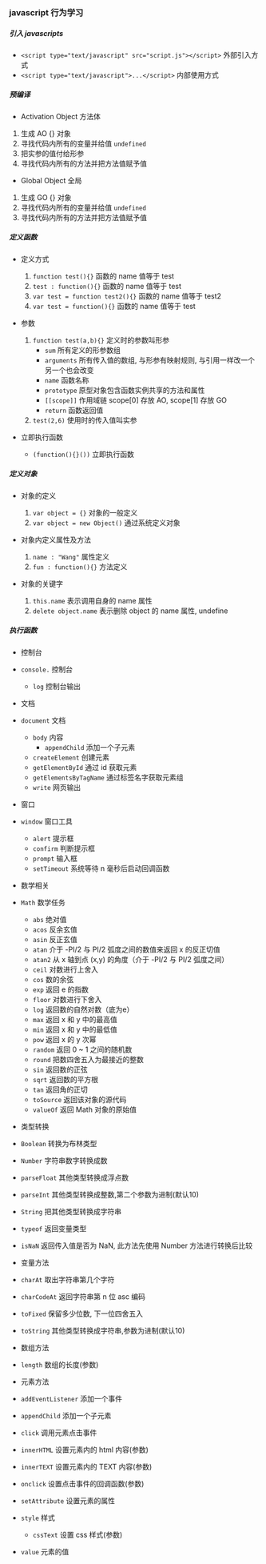### javascript 行为学习

##### 引入 javascripts
* `<script type="text/javascript" src="script.js"></script>` 外部引入方式
* `<script type="text/javascript">...</script>`    内部使用方式

##### 预编译

* Activation Object 方法体
1. 生成 AO {} 对象
2. 寻找代码内所有的变量并给值 `undefined`
3. 把实参的值付给形参
4. 寻找代码内所有的方法并把方法值赋予值

* Global Object 全局
1. 生成 GO {} 对象
2. 寻找代码内所有的变量并给值 `undefined`
3. 寻找代码内所有的方法并把方法值赋予值

##### 定义函数

* 定义方式
    1. `function test(){}`                      函数的 name 值等于 test
    2. `test : function(){}`                    函数的 name 值等于 test
    3. `var test = function test2(){}`          函数的 name 值等于 test2
    4. `var test = function(){}`                函数的 name 值等于 test

* 参数
    1. `function test(a,b){}`                   定义时的参数叫形参
        * `sum`                                 所有定义的形参数组
        * `arguments`                           所有传入值的数组, 与形参有映射规则, 与引用一样改一个另一个也会改变
        * `name`                                函数名称
        * `prototype`                           原型对象包含函数实例共享的方法和属性
        * `[[scope]]`                           作用域链 scope[0] 存放 AO, scope[1] 存放 GO
        * `return`                              函数返回值
    2. `test(2,6)`                              使用时的传入值叫实参

* 立即执行函数
    * `(function(){}())`                        立即执行函数

##### 定义对象

* 对象的定义
    1. `var object = {}`                        对象的一般定义
    2. `var object = new Object()`              通过系统定义对象

* 对象内定义属性及方法
    1. `name : "Wang"`                          属性定义
    2. `fun : function(){}`                     方法定义 

* 对象的关键字
    1. `this.name`                              表示调用自身的 name 属性
    2. `delete object.name`                     表示删除 object 的 name 属性, undefine

##### 执行函数

* 控制台
* `console.`                                    控制台
    * `log`                                     控制台输出

* 文档
* `document`                                    文档
    * `body`                                    内容
        * `appendChild`                         添加一个子元素
    * `createElement`                           创建元素
    * `getElementById`                          通过 id 获取元素
    * `getElementsByTagName`                    通过标签名字获取元素组
    * `write`                                   网页输出   

* 窗口
* `window`                                      窗口工具
    * `alert`                                   提示框
    * `confirm`                                 判断提示框
    * `prompt`                                  输入框 
    * `setTimeout`                              系统等待 n 毫秒后启动回调函数

* 数学相关
* `Math`                                        数学任务
    * `abs`                                     绝对值
    * `acos`                                    反余玄值
    * `asin`                                    反正玄值
    * `atan`	                                介于 -PI/2 与 PI/2 弧度之间的数值来返回 x 的反正切值
    * `atan2`	                                从 x 轴到点 (x,y) 的角度（介于 -PI/2 与 PI/2 弧度之间）
    * `ceil`	                                对数进行上舍入
    * `cos`	                                    数的余弦
    * `exp`	                                    返回 e 的指数
    * `floor`	                                对数进行下舍入
    * `log`	                                    返回数的自然对数（底为e）
    * `max`	                                    返回 x 和 y 中的最高值
    * `min`	                                    返回 x 和 y 中的最低值
    * `pow`	                                    返回 x 的 y 次幂
    * `random`	                                返回 0 ~ 1 之间的随机数
    * `round`	                                把数四舍五入为最接近的整数
    * `sin`	                                    返回数的正弦
    * `sqrt`	                                返回数的平方根
    * `tan`	                                    返回角的正切
    * `toSource`	                            返回该对象的源代码
    * `valueOf`	                                返回 Math 对象的原始值

* 类型转换
* `Boolean`                                     转换为布林类型
* `Number`                                      字符串数字转换成数
* `parseFloat`                                  其他类型转换成浮点数
* `parseInt`                                    其他类型转换成整数,第二个参数为进制(默认10)
* `String`                                      把其他类型转换成字符串
* `typeof`                                      返回变量类型
* `isNaN`                                       返回传入值是否为 NaN, 此方法先使用 Number 方法进行转换后比较

* 变量方法
* `charAt`                                      取出字符串第几个字符
* `charCodeAt`                                  返回字符串第 n 位 asc 编码
* `toFixed`                                     保留多少位数, 下一位四舍五入
* `toString`                                    其他类型转换成字符串,参数为进制(默认10)

* 数组方法
* `length`                                      数组的长度(参数)

* 元素方法
* `addEventListener`                            添加一个事件
* `appendChild`                                 添加一个子元素
* `click`                                       调用元素点击事件
* `innerHTML`                                   设置元素内的 html 内容(参数)
* `innerTEXT`                                   设置元素内的 TEXT 内容(参数)
* `onclick`                                     设置点击事件的回调函数(参数)
* `setAttribute`                                设置元素的属性
* `style`                                       样式
    * `cssText`                                 设置 css 样式(参数)
* `value`                                       元素的值
